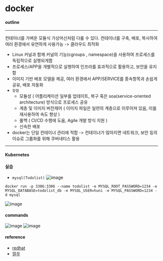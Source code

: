 # docker

#### outline
***
컨테이너를 가벼운 모듈식 가상머신처럼 다룰 수 있다.
컨테이너를 구축, 배포, 복사하여 여러 환경에서 유연하게 사용가능 -> 클라우드 최적화
  
  - Linux 커널과 함께 커널의 기능(cgroups , namespace)을 사용하여 프로세스를 독립적으로 실행되게함 
  - 프로세스/APP을 개별적으로 실행하여 인프라를 효과적으로 활용하고, 보안을 유지함
  - 이미지 기반 배포 모델을 제공, 여러 환경에서 APP/SERVICE를 종속항목과 손쉽게 공유, 배포 자동화 
  - ``장점``
    - 모듈성 ( 어플리케이션 일부를 업데이트, 복구 혹은 soa(service-oriented architecture) 방식으로 프로세스 공유
    - 계층 및 이미지 버전제어 ( 이미지 파일은 일련의 계층으로 이루어져 있음, 이를 재사용하여 속도 향상 )
    - 롤백 ( CI/CD 수행에 도움, Agile 개발 방식 지원 ) 
    - 신속한 배포
  - docker는 단일 컨테이너 관리에 적합 -> 컨테이너가 많아지면 네트워크, 보안 등의 이슈로 그룹화를 위해 쿠버네티스 활용   

***

#### Kubernetes


#### 실습
  - ``mysql(Todolist)``
  ![image](https://user-images.githubusercontent.com/15559593/139334987-25804bf7-b3ff-46f7-ba56-58ec8c77489a.png)
  
  ```
  docker run -p 3306:3306 --name todolist -e MYSQL_ROOT_PASSWORD=1234 -e MYSQL_DATABASE=todolist_db -e MYSQL_USER=huni -e MYSQL_PASSWORD=1234 -d mysql
  ```
  ![image](https://user-images.githubusercontent.com/15559593/139335196-a0722bc4-7d9c-4b75-a933-5ee1725969de.png)



#### commands
![image](https://user-images.githubusercontent.com/15559593/139336783-db648160-678a-49ff-999a-028e5bff113e.png)
![image](https://user-images.githubusercontent.com/15559593/139336813-e310117d-5ba5-4a31-ad2b-c3201c37d550.png)



#### reference
- [redhat](https://www.redhat.com/ko/topics/containers/what-is-docker)
- [얼쑤](https://www.youtube.com/watch?v=NxmlF2AqhBU)

